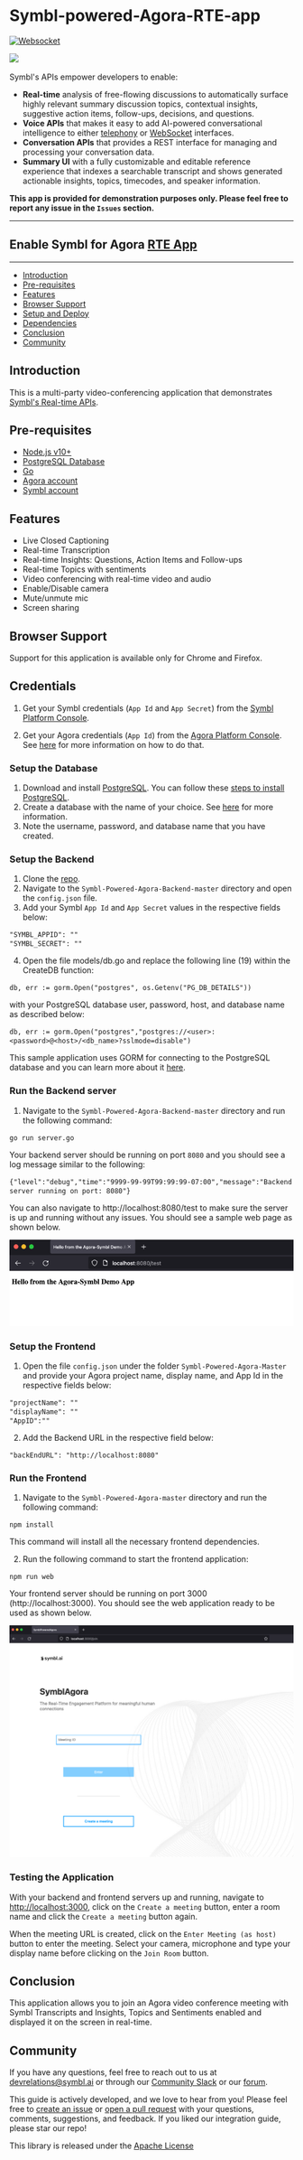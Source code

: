 # Symbl-powered-Agora-RTE-app

[![Websocket](https://img.shields.io/badge/symbl-websocket-brightgreen)](https://docs.symbl.ai/docs/streamingapi/overview/introduction)

![](https://symbl.ai/wp-content/uploads/2021/05/symbl_agora_pn.jpg)

Symbl's APIs empower developers to enable: 
- **Real-time** analysis of free-flowing discussions to automatically surface highly relevant summary discussion topics, contextual insights, suggestive action items, follow-ups, decisions, and questions.
- **Voice APIs** that makes it easy to add AI-powered conversational intelligence to either [telephony][telephony] or [WebSocket][websocket] interfaces.
- **Conversation APIs** that provides a REST interface for managing and processing your conversation data.
- **Summary UI** with a fully customizable and editable reference experience that indexes a searchable transcript and shows generated actionable insights, topics, timecodes, and speaker information.

**This app is provided for demonstration purposes only. Please feel free to report any issue in the `Issues` section.**

<hr />

## Enable Symbl for Agora [RTE App][agorarte] 

<hr />

 * [Introduction](#introduction)
 * [Pre-requisites](#pre-requisites)
 * [Features](#features)
 * [Browser Support](#browsersupport)
 * [Setup and Deploy](#setupanddeploy)
 * [Dependencies](#dependencies)
 * [Conclusion](#conclusion)
 * [Community](#community)

## Introduction

This is a multi-party video-conferencing application that demonstrates [Symbl's Real-time APIs](https://docs.symbl.ai/docs/streamingapi/overview/introduction). 

## Pre-requisites

* [Node.js v10+](https://nodejs.org/en/download/)
* [PostgreSQL Database](https://www.postgresql.org/)
* [Go](https://golang.org/)
* [Agora account](https://console.agora.io/)
* [Symbl account](https://platform.symbl.ai/#/signup?utm_source=get-info&utm_medium=marcelo&utm_campaign=rep)

## Features
* Live Closed Captioning
* Real-time Transcription
* Real-time Insights: Questions, Action Items and Follow-ups
* Real-time Topics with sentiments 
* Video conferencing with real-time video and audio
* Enable/Disable camera
* Mute/unmute mic
* Screen sharing


## Browser Support
Support for this application is available only for Chrome and Firefox.

## Credentials

1. Get your Symbl credentials (`App Id` and `App Secret`) from the [Symbl Platform Console](https://platform.symbl.ai).

2. Get your Agora credentials (`App Id`) from the [Agora Platform Console](https://console.agora.io/). See [here](https://www.agora.io/en/blog/how-to-get-started-with-agora/) for more information on how to do that.

### Setup the Database
1. Download and install [PostgreSQL](https://www.postgresql.org/download/). You can follow these [steps to install PostgreSQL](https://www.postgresqltutorial.com/postgresql-getting-started/).
2. Create a database with the name of your choice. See [here](https://www.postgresql.org/docs/13/manage-ag-createdb.html) for more information.
3. Note the username, password, and database name that you have created. 

### Setup the Backend 

1. Clone the [repo](https://github.com/symblai/Symbl-powered-Agora-RTE-app).
2. Navigate to the `Symbl-Powered-Agora-Backend-master` directory and open the `config.json` file.
3. Add your Symbl `App Id` and `App Secret` values in the respective fields below:

``` 
"SYMBL_APPID": ""
"SYMBL_SECRET": ""
``` 

4. Open the file models/db.go and replace the following line (19) within the CreateDB function:

```
db, err := gorm.Open("postgres", os.Getenv("PG_DB_DETAILS"))
```

with your PostgreSQL database user, password, host, and database name as described below:

```
db, err := gorm.Open("postgres","postgres://<user>:<password>@<host>/<db_name>?sslmode=disable")
```

This sample application uses GORM for connecting to the PostgreSQL database and you can learn more about it [here](https://gorm.io/docs/connecting_to_the_database.html).

### Run the Backend server

1. Navigate to the `Symbl-Powered-Agora-Backend-master` directory and run the following command:
  
```
go run server.go
```

Your backend server should be running on port `8080` and you should see a log message similar to the following:

```
{"level":"debug","time":"9999-99-99T99:99:99-07:00","message":"Backend server running on port: 8080"}
```

You can also navigate to http://localhost:8080/test to make sure the server is up and running without any issues. You should see a sample web page as shown below.

![](/sample-backend.png)

### Setup the Frontend

1. Open the file `config.json` under the folder `Symbl-Powered-Agora-Master` and provide your Agora project name, display name, and App Id in the respective fields below:

```
"projectName": ""
"displayName": ""
"AppID":""
```

2. Add the Backend URL in the respective field below:

```
"backEndURL": "http://localhost:8080"
```

### Run the Frontend

1. Navigate to the `Symbl-Powered-Agora-master` directory and run the following command:
  
```
npm install
```

This command will install all the necessary frontend dependencies.

2. Run the following command to start the frontend application:

```
npm run web 
```
    
Your frontend server should be running on port 3000 (http://localhost:3000). You should see the web application ready to be used as shown below.

![](/sample-frontend.png)

### Testing the Application
With your backend and frontend servers up and running, navigate to [http://localhost:3000](http://localhost:3000), click on the `Create a meeting` button, enter a room name and click the `Create a meeting` button again.

When the meeting URL is created, click on the `Enter Meeting (as host)` button to enter the meeting.
Select your camera, microphone and type your display name before clicking on the `Join Room` button.

## Conclusion
This application allows you to join an Agora video conference meeting with Symbl Transcripts and Insights, Topics and Sentiments enabled and displayed it on the screen in real-time. 

## Community

If you have any questions, feel free to reach out to us at devrelations@symbl.ai or through our [Community Slack][slack] or our [forum][developer_community].

This guide is actively developed, and we love to hear from you! Please feel free to [create an issue][issues] or [open a pull request][pulls] with your questions, comments, suggestions, and feedback. If you liked our integration guide, please star our repo!

This library is released under the [Apache License][license]

[license]: LICENSE.txt
[telephony]: https://docs.symbl.ai/docs/telephony/overview/post-api
[websocket]: https://docs.symbl.ai/docs/streamingapi/overview/introduction
[developer_community]: https://community.symbl.ai/?_ga=2.134156042.526040298.1609788827-1505817196.1609788827
[slack]: https://join.slack.com/t/symbldotai/shared_invite/zt-4sic2s11-D3x496pll8UHSJ89cm78CA
[issues]: https://github.com/symblai/Symbl-powered-Agora-RTE-app/issues
[agorarte]: https://appbuilder.agora.io/
[pulls]: https://github.com/symblai/Symbl-powered-Agora-RTE-app/pulls

